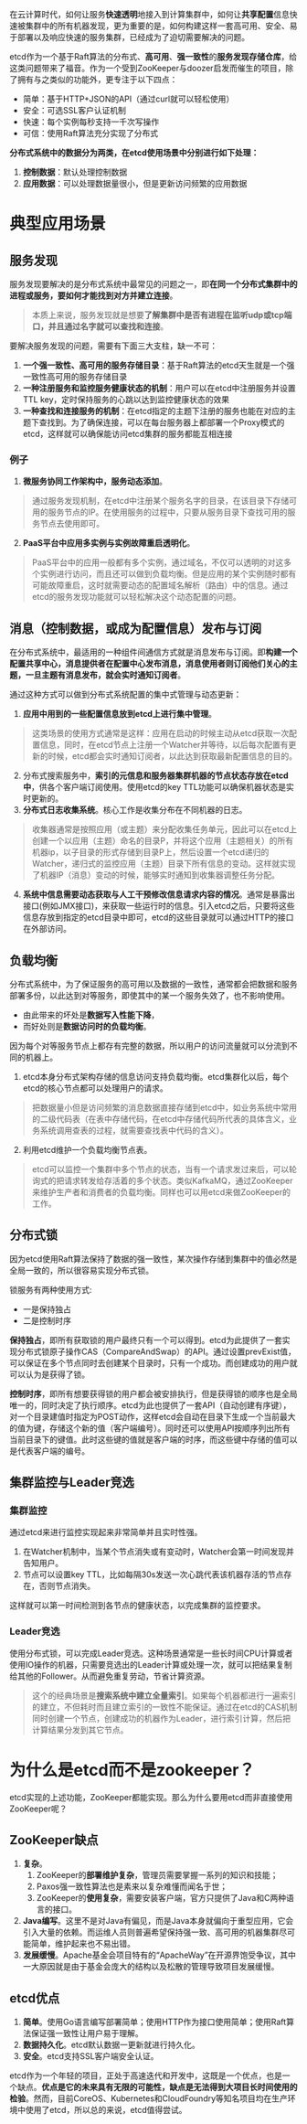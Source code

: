 在云计算时代，如何让服务**快速透明**地接入到计算集群中，如何让**共享配置**信息快速被集群中的所有机器发现，更为重要的是，如何构建这样一套高可用、安全、易于部署以及响应快速的服务集群，已经成为了迫切需要解决的问题。

etcd作为一个基于Raft算法的分布式、**高可用**、**强一致性**的**服务发现存储仓库**，给这类问题带来了福音。作为一个受到ZooKeeper与doozer启发而催生的项目，除了拥有与之类似的功能外，更专注于以下四点：
- 简单：基于HTTP+JSON的API（通过curl就可以轻松使用）
- 安全：可选SSL客户认证机制
- 快速：每个实例每秒支持一千次写操作
- 可信：使用Raft算法充分实现了分布式

**分布式系统中的数据分为两类，在etcd使用场景中分别进行如下处理：**
1. **控制数据**：默认处理控制数据
2. **应用数据**：可以处理数据量很小，但是更新访问频繁的应用数据

# 典型应用场景
## 服务发现
服务发现要解决的是分布式系统中最常见的问题之一，即**在同一个分布式集群中的进程或服务，要如何才能找到对方并建立连接**。
> 本质上来说，服务发现就是想要**了解集群中是否有进程在监听udp或tcp端口，并且通过名字就可以查找和连接**。

要解决服务发现的问题，需要有下面三大支柱，缺一不可：

1. **一个强一致性、高可用的服务存储目录**：基于Raft算法的etcd天生就是一个强一致性高可用的服务存储目录
2. **一种注册服务和监控服务健康状态的机制**：用户可以在etcd中注册服务并设置TTL key，定时保持服务的心跳以达到监控健康状态的效果
3. **一种查找和连接服务的机制**：在etcd指定的主题下注册的服务也能在对应的主题下查找到。为了确保连接，可以在每台服务器上都部署一个Proxy模式的etcd，这样就可以确保能访问etcd集群的服务都能互相连接

### 例子
1. **微服务协同工作架构中，服务动态添加**。
> 通过服务发现机制，在etcd中注册某个服务名字的目录，在该目录下存储可用的服务节点的IP。在使用服务的过程中，只要从服务目录下查找可用的服务节点去使用即可。
2. **PaaS平台中应用多实例与实例故障重启透明化**。
> PaaS平台中的应用一般都有多个实例，通过域名，不仅可以透明的对这多个实例进行访问，而且还可以做到负载均衡。但是应用的某个实例随时都有可能故障重启，这时就需要动态的配置域名解析（路由）中的信息。通过etcd的服务发现功能就可以轻松解决这个动态配置的问题。

## 消息（控制数据，或成为配置信息）发布与订阅
在分布式系统中，最适用的一种组件间通信方式就是消息发布与订阅。即**构建一个配置共享中心，消息提供者在配置中心发布消息，消息使用者则订阅他们关心的主题，一旦主题有消息发布，就会实时通知订阅者**。

通过这种方式可以做到分布式系统配置的集中式管理与动态更新：
1. **应用中用到的一些配置信息放到etcd上进行集中管理**。
> 这类场景的使用方式通常是这样：应用在启动的时候主动从etcd获取一次配置信息，同时，在etcd节点上注册一个Watcher并等待，以后每次配置有更新的时候，etcd都会实时通知订阅者，以此达到获取最新配置信息的目的。
2. 分布式搜索服务中，**索引的元信息和服务器集群机器的节点状态存放在etcd中**，供各个客户端订阅使用。使用etcd的key TTL功能可以确保机器状态是实时更新的。
3. **分布式日志收集系统**。核心工作是收集分布在不同机器的日志。
> 收集器通常是按照应用（或主题）来分配收集任务单元，因此可以在etcd上创建一个以应用（主题）命名的目录P，并将这个应用（主题相关）的所有机器ip，以子目录的形式存储到目录P上，然后设置一个etcd递归的Watcher，递归式的监控应用（主题）目录下所有信息的变动。这样就实现了机器IP（消息）变动的时候，能够实时通知到收集器调整任务分配。
4. **系统中信息需要动态获取与人工干预修改信息请求内容的情况**。通常是暴露出接口(例如JMX接口)，来获取一些运行时的信息。引入etcd之后，只要将这些信息存放到指定的etcd目录中即可，etcd的这些目录就可以通过HTTP的接口在外部访问。

## 负载均衡
分布式系统中，为了保证服务的高可用以及数据的一致性，通常都会把数据和服务部署多份，以此达到对等服务，即使其中的某一个服务失效了，也不影响使用。
- 由此带来的坏处是**数据写入性能下降**，
- 而好处则是**数据访问时的负载均衡**。

因为每个对等服务节点上都存有完整的数据，所以用户的访问流量就可以分流到不同的机器上。

1. etcd本身分布式架构存储的信息访问支持负载均衡。etcd集群化以后，每个etcd的核心节点都可以处理用户的请求。
> 把数据量小但是访问频繁的消息数据直接存储到etcd中，如业务系统中常用的二级代码表（在表中存储代码，在etcd中存储代码所代表的具体含义，业务系统调用查表的过程，就需要查找表中代码的含义）。
2. 利用etcd维护一个负载均衡节点表。
> etcd可以监控一个集群中多个节点的状态，当有一个请求发过来后，可以轮询式的把请求转发给存活着的多个状态。类似KafkaMQ，通过ZooKeeper来维护生产者和消费者的负载均衡。同样也可以用etcd来做ZooKeeper的工作。

## 分布式锁
因为etcd使用Raft算法保持了数据的强一致性，某次操作存储到集群中的值必然是全局一致的，所以很容易实现分布式锁。

锁服务有两种使用方式:
- 一是保持独占
- 二是控制时序

**保持独占**，即所有获取锁的用户最终只有一个可以得到。etcd为此提供了一套实现分布式锁原子操作CAS（CompareAndSwap）的API。通过设置prevExist值，可以保证在多个节点同时去创建某个目录时，只有一个成功。而创建成功的用户就可以认为是获得了锁。

**控制时序**，即所有想要获得锁的用户都会被安排执行，但是获得锁的顺序也是全局唯一的，同时决定了执行顺序。etcd为此也提供了一套API（自动创建有序键），对一个目录建值时指定为POST动作，这样etcd会自动在目录下生成一个当前最大的值为键，存储这个新的值（客户端编号）。同时还可以使用API按顺序列出所有当前目录下的键值。此时这些键的值就是客户端的时序，而这些键中存储的值可以是代表客户端的编号。

## 集群监控与Leader竞选
### 集群监控
通过etcd来进行监控实现起来非常简单并且实时性强。

1. 在Watcher机制中，当某个节点消失或有变动时，Watcher会第一时间发现并告知用户。
2. 节点可以设置key TTL，比如每隔30s发送一次心跳代表该机器存活的节点存在，否则节点消失。
   
这样就可以第一时间检测到各节点的健康状态，以完成集群的监控要求。

### Leader竞选
使用分布式锁，可以完成Leader竞选。这种场景通常是一些长时间CPU计算或者使用IO操作的机器，只需要竞选出的Leader计算或处理一次，就可以把结果复制给其他的Follower。从而避免重复劳动，节省计算资源。

> 这个的经典场景是**搜索系统中建立全量索引**。如果每个机器都进行一遍索引的建立，不但耗时而且建立索引的一致性不能保证。通过在etcd的CAS机制同时创建一个节点，创建成功的机器作为Leader，进行索引计算，然后把计算结果分发到其它节点。

# 为什么是etcd而不是zookeeper？
etcd实现的上述功能，ZooKeeper都能实现。那么为什么要用etcd而非直接使用ZooKeeper呢？

## ZooKeeper缺点
1. **复杂**。
   1. ZooKeeper的**部署维护复杂**，管理员需要掌握一系列的知识和技能；
   2. Paxos强一致性算法也是素来以复杂难懂而闻名于世；
   3. ZooKeeper的**使用复杂**，需要安装客户端，官方只提供了Java和C两种语言的接口。
2. **Java编写**。这里不是对Java有偏见，而是Java本身就偏向于重型应用，它会引入大量的依赖。而运维人员则普遍希望保持强一致、高可用的机器集群尽可能简单，维护起来也不易出错。
3. **发展缓慢**。Apache基金会项目特有的“ApacheWay”在开源界饱受争议，其中一大原因就是由于基金会庞大的结构以及松散的管理导致项目发展缓慢。

## etcd优点

1. **简单**。使用Go语言编写部署简单；使用HTTP作为接口使用简单；使用Raft算法保证强一致性让用户易于理解。
2. **数据持久化**。etcd默认数据一更新就进行持久化。
3. **安全**。etcd支持SSL客户端安全认证。


etcd作为一个年轻的项目，正处于高速迭代和开发中，这既是一个优点，也是一个缺点。**优点是它的未来具有无限的可能性，缺点是无法得到大项目长时间使用的检验**。然而，目前CoreOS、Kubernetes和CloudFoundry等知名项目均在生产环境中使用了etcd，所以总的来说，etcd值得尝试。